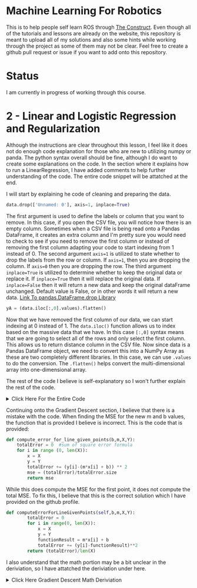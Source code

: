 # Machine Learning For Robotics
This is to help people self learn ROS through [The Construct](https://www.theconstruct.ai/). Even though all of the tutorials and lessons are already on the website, this repository is meant to upload all of my solutions and also some hints while working through the project as some of them may not be clear. Feel free to create a github pull request or issue if you want to add onto this repository.

# Status
I am currently in progress of working through this course.

# 2 - Linear and Logistic Regression and Regularization
Although the instructions are clear throughout this lesson, I feel like it does not do enough code explanation for those who are new to utilizing numpy or panda. The python syntax overall should be fine, although I do want to create some explanations on the code. In the section where it explains how to run a LinearRegression, I have added comments to help further understanding of the code. The entire code snippet will be attatched at the end.

I will start by explaining he code of cleaning and preparing the data.

```py
data.drop(['Unnamed: 0'], axis=1, inplace=True)
```

The first argument is used to define the labels or column that you want to remove. In this case, if you open the CSV file, you will notice how there is an empty column. Sometimes when a CSV file is being read onto a Pandas DataFrame, it creates an extra column and I'm pretty sure you would need to check to see if you need to remove the first column or instead of removing the first column adapting your code to start indexing from 1 instead of 0. 
The second argument `axis=1` is utilized to state whether to drop the labels from the row or column. If `axis=1`, then you are dropping the column. If `axis=0` then you are dropping the row.
The third argument `inplace=True` is utilized to determine whether to keep the original data or replace it. If `inplace=True` then it will replace the original data. If `inplace=False` then it will return a new data and keep the original dataFrame unchanged. Default value is False, or in other words it will return a new data.
[Link To pandas.DataFrame.drop Library](https://pandas.pydata.org/pandas-docs/stable/reference/api/pandas.DataFrame.drop.html)

```py
yA = (data.iloc[:,0].values).flatten()
```

Now that we have removed the first column of our data, we can start indexing at 0 instead of 1. The `data.iloc()` function allows us to index based on the massive data that we have. In this case `[:,0]` syntax means that we are going to select all of the rows and only select the first column. This allows us to return distance column in the CSV file. Now since data is a Pandas DataFrame object, we need to convert this into a NumPy Array as these are two completely different libraries. In this case, we can use `.values` to do the conversion. The `.flatten()` helps convert the multi-dimensional array into one-dimensional array.

The rest of the code I believe is self-explanatory so I won't further explain the rest of the code. 
<details>
  <summary>Click Here For the Entire Code</summary>

  ```py
  import warnings
  warnings.filterwarnings('ignore')
  import matplotlib
  import matplotlib.pyplot as plt
  from matplotlib import cm
  from mpl_toolkits.mplot3d import Axes3D
  import numpy as np
  import pandas as pd
  
  # class definition
  
  class LinearRegression(object):
  
      def __init__(self):
  
          self._m = 0
          self._b = 0
      
      def m(self):
  
          return self._m
  
      def b(self):
  
          return self._b
  
      def fit(self, X, y): # IMPLEMENTATION ABOVE EQUATIONS TO COMPUTE: m, b  
  
          X = np.array(X)
          y = np.array(y)
          X_ = X.mean()
          y_ = y.mean()
          num = ((X - X_)*(y - y_)).sum()
          den = ((X - X_)**2).sum()
          self._m = num/den
          self._b = y_ - self._m*X_
  
      def predict(self, x):
  
          x = np.array(x)
          return self._m*x + self._b
  
  # Computation of MSE and regression (we use the same formulas as we defined earlier)
  
  def MSE(ax, x, y, model):
  
      error = y - model.predict(x)
      MSE = (error**2).sum()/error.size
      ax.plot([x, x], [error*0, error])
      return MSE
  
  def compute_regression(ax, x, y, model):
  
      error = y - model.predict(x)
      MSE = (error**2).sum()/error.size
      ax.scatter(x, y, label='distance')
      ax.plot([x, x], [y, model.predict(x)], ':')
      ax.plot(0, 0, ':', alpha=0.5, label='error')
      ax.plot([0, 100], model.predict([0, 100]), color='red', label='regression')
      ax.axis([0, 100, 0, 22])
      ax.legend()
  
  # model is a object of class
  model = LinearRegression()
  
  # load dataset
  data = pd.read_csv('/home/user/catkin_ws/src/machine_learning_course/dataset/test_brakes.csv')
  
  # remove Unmaned column
  data.drop(['Unnamed: 0'], axis=1, inplace=True)
  
  # our data set
  yA = (data.iloc[:,0].values).flatten()
  x = (data.iloc[:,1].values).flatten()
  
  plt.figure(figsize=(10, 8))
  axA = plt.axes(xlim=(0, 100), ylim=(0, 22), autoscale_on=False)
  model.fit(x, yA)
  compute_regression(axA, x, yA, model)
  plt.xlabel("% of max speed of axis 1", fontsize=16)
  plt.ylabel("stop distance [deg]", fontsize=16)
  plt.title("Linear regression", fontsize=18)
  
  plt.show()
  ```
</details>

Continuing onto the Gradient Descent section, I believe that there is a mistake with the code. When finding the MSE for the new m and b values, the function that is provided I believe is incorrect. This is the code that is provided: 
```py
def compute_error_for_line_given_points(b,m,X,Y):
    totalError = 0 	#sum of square error formula
    for i in range (0, len(X)):
        x = X
        y = Y
        totalError += (y[i]-(m*x[i] + b)) ** 2
        mse = (totalError)/totalError.size
        return mse
```
While this does compute the MSE for the first point, it does not compute the total MSE. To fix this, I believe that this is the correct solution which I have provided on the github profile. 
```py
def computeErrorForLineGivenPoints(self,b,m,X,Y):
        totalError = 0
        for i in range(0, len(X)):
            x = X
            y = Y
            functionResult = m*x[i] + b
            totalError += (y[i]-functionResult)**2
        return (totalError)/len(X)
```

I also understand that the math portion may be a bit unclear in the deriviation, so I have attatched the deriviation under here. 
<details>
  <summary>Click Here Gradient Descent Math Deriviation</summary>
  
  ![Gradient Descent Math Deriviation](https://github.com/jasoon-chen/MachineLearningForRobotics/assets/45437968/c40b87fd-0a2f-4f00-8bc6-88c5ca5d1e77)
</details>
